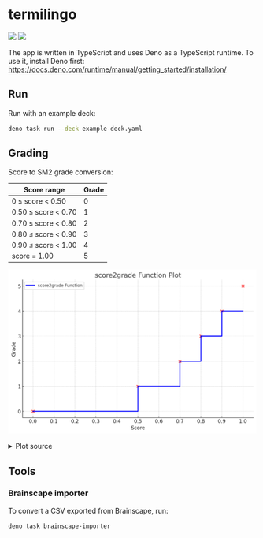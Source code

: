 # termilingo

![](https://github.com/ayakovlenko/termilingo/actions/workflows/test.yaml/badge.svg)
[![](https://coveralls.io/repos/github/ayakovlenko/termilingo/badge.svg?branch=main)](https://coveralls.io/github/ayakovlenko/termilingo?branch=main)

The app is written in TypeScript and uses Deno as a TypeScript runtime. To use it, install Deno first: https://docs.deno.com/runtime/manual/getting_started/installation/

## Run

Run with an example deck:

```sh
deno task run --deck example-deck.yaml
```

## Grading

Score to SM2 grade conversion:

| Score range         | Grade |
| ------------------- | ----- |
| 0 ≤ score < 0.50    | 0     |
| 0.50 ≤ score < 0.70 | 1     |
| 0.70 ≤ score < 0.80 | 2     |
| 0.80 ≤ score < 0.90 | 3     |
| 0.90 ≤ score < 1.00 | 4     |
| score = 1.00        | 5     |

![](./docs/score2grade-plot.png)

<details>

<summary>Plot source</summary>

```python
import matplotlib.pyplot as plt
import numpy as np

# Define the score ranges and corresponding grades
score_ranges = [0, 0.5, 0.7, 0.8, 0.9, 1.0]
grades = [0, 1, 2, 3, 4, 5]

# Extend the score ranges to create steps
extended_scores = []
extended_grades = []

for i in range(len(score_ranges) - 1):
    extended_scores.append(score_ranges[i])
    extended_scores.append(score_ranges[i+1])
    extended_grades.append(grades[i])
    extended_grades.append(grades[i])

# Plot the function
plt.figure(figsize=(10, 6))
plt.step(extended_scores, extended_grades, where='post', label='score2grade Function', color='b', linewidth=2)
plt.scatter(score_ranges, grades, color='red')  # Highlight the points

# Adding labels and title
plt.xlabel('Score')
plt.ylabel('Grade')
plt.title('score2grade Function Plot')
plt.xticks(np.arange(0, 1.1, 0.1))
plt.yticks(np.arange(6))
plt.grid(True)
plt.legend()
plt.show()
```

</details>

## Tools

### Brainscape importer

To convert a CSV exported from Brainscape, run:

```sh
deno task brainscape-importer
```
